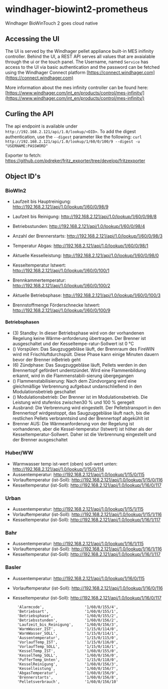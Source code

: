 # windhager-biowint2-prometheus

Windhager BioWinTouch 2 goes cloud native


## Accessing the UI

The UI is served by the Windhager pellet appliance built-in MES inifinity controller. Behind the UI, a REST API serves all values that are avaialable through the ui or the touch panel. 
The Username, named `Service` has access to the UI via basic authentication and the password can be fetched using the Windhager Connect platform [https://connect.windhager.com](https://connect.windhager.com)

More information about the mes infinity controller can be found here: [https://www.windhager.com/int_en/products/control/mes-infinity/](https://www.windhager.com/int_en/products/control/mes-infinity/)

## Curling the API

The api endpoint is available under `http://192.168.2.121/api/1.0/lookup/<OID>`. To add the digest authentication, use the `--digest` parameter like the following: `curl http://192.168.2.121/api/1.0/lookup/1/60/0/100/9 --digest -u "USERNAME:PASSWORD"`

Exporter to fetch: https://github.com/pdreker/fritz_exporter/tree/develop/fritzexporter

## Object ID's
### BioWIn2

- Laufzeit bis Hauptreinigung: http://192.168.2.121/api/1.0/lookup/1/60/0/98/9
- Laufzeit bis Reinigung: http://192.168.2.121/api/1.0/lookup/1/60/0/98/8
- Betriebsstunden: http://192.168.2.121/api/1.0/lookup/1/60/0/98/4
- Anzahl der Brennerstarts: http://192.168.2.121/api/1.0/lookup/1/60/0/98/3
- Temperatur Abgas: http://192.168.2.121/api/1.0/lookup/1/60/0/98/1
- Aktuelle Kesselleistung: http://192.168.2.121/api/1.0/lookup/1/60/0/98/0

- Kesseltemperatur Istwert: http://192.168.2.121/api/1.0/lookup/1/60/0/100/1
- Brennkammertemperatur: http://192.168.2.121/api/1.0/lookup/1/60/0/100/2
- Aktuelle Betriebsphase: http://192.168.2.121/api/1.0/lookup/1/60/0/100/3
- Brennstoffmenge Förderschnecke Istwert: http://192.168.2.121/api/1.0/lookup/1/60/0/100/9


#### Betriebsphasen

- (3) Standby: In dieser Betriebsphase wird von der vorhandenen Regelung keine Wärme-anforderung übertragen. Der Brenner ist ausgeschaltet und der Kesseltempe-ratur-Sollwert ist 0 °C
- () Vorspülen: Das Saugzuggebläse läuft, der Brennraum des FireWIN wird mit Frischluftdurchspült. Diese Phase kann einige Minuten dauern bevor der Brenner inBetrieb geht
- (6) Zündphase: Das Saugzuggebläse läuft, Pellets werden in den Brennertopf gefördert undentzündet. Wird eine Flammenbildung erkannt, wird in die Flammenstabili-sierung übergegangen 
- () Flammenstabilisierung: Nach dem Zündvorgang wird eine gleichmäßige Verbrennung aufgebaut undanschließend in den Modulationsbetrieb geschaltet 
- () Modulationsbetrieb: Der Brenner ist im Modulationsbetrieb. Die Leistung wird stufenlos zwischen30 % und 100 % geregelt
- Ausbrand: Die Verbrennung wird eingestellt. Der Pelletstransport in den Brennertopf wirdgestoppt, das Saugzuggebläse läuft nach, bis die restlichen Pellets verbranntsind und der Brennertopf abgekühlt ist 
- Brenner AUS: Die Wärmeanforderung von der Regelung ist vorhandenen, aber die Kessel-temperatur (Istwert) ist höher als der Kesseltemperatur-Sollwert. Daher ist die Verbrennung eingestellt und der Brenner ausgeschaltet


### Huber/WW

- Warmwasser temp ist-wert (oben) soll-wert unten: http://192.168.2.121/api/1.0/lookup/1/15/0/114
- Aussentemperatur: http://192.168.2.121/api/1.0/lookup/1/15/0/115
- Vorlauftemperatur (ist-Soll): http://192.168.2.121/api/1.0/lookup/1/15/0/116
- Kesseltemperatur (ist-Soll): http://192.168.2.121/api/1.0/lookup/1/16/0/117

### Urban

- Aussentemperatur: http://192.168.2.121/api/1.0/lookup/1/15/1/115
- Vorlauftemperatur (ist-Soll): http://192.168.2.121/api/1.0/lookup/1/15/1/116
- Kesseltemperatur (ist-Soll): http://192.168.2.121/api/1.0/lookup/1/16/1/117


### Bahr

- Aussentemperatur: http://192.168.2.121/api/1.0/lookup/1/16/1/115
- Vorlauftemperatur (ist-Soll): http://192.168.2.121/api/1.0/lookup/1/16/1/116
- Kesseltemperatur (ist-Soll): http://192.168.2.121/api/1.0/lookup/1/16/1/117


### Basler

- Aussentemperatur: http://192.168.2.121/api/1.0/lookup/1/16/0/115
- Vorlauftemperatur (ist-Soll): http://192.168.2.121/api/1.0/lookup/1/16/0/116
- Kesseltemperatur (ist-Soll): http://192.168.2.121/api/1.0/lookup/1/16/0/117



        'Alarmcode',                  '1/60/0/155/4',
        'Betriebsart',                '1/60/0/155/1',
        'Betriebsphase',              '1/60/0/155/2',
        'Betriebsstunden',            '1/60/0/156/2',
        'Laufzeit_bis_Reinigung',     '1/60/0/156/3',
        'WarmWasser_IST',             '1/15/0/114/0',
        'WarmWasser_SOLL',            '1/15/0/114/1',
        'Aussentemperatur',           '1/15/0/115/0',
        'VorlaufTemp_IST',            '1/15/0/116/0',
        'VorlaufTemp_SOLL',           '1/15/0/116/1',
        'KesselTemp_IST',             '1/60/0/155/0',
        'KesselTemp_SOLL',            '1/60/0/156/0',
        'PufferTemp_Unten',           '1/15/0/118/0',
        'KesselReinigung',            '1/60/0/156/3',
        'Kesselleistung',             '1/60/0/156/7',
        'AbgasTemperatur',            '1/60/0/156/9',
        'Brennerstarts',              '1/60/0/156/8',
        'Pelletsverbrauch',           '1/60/0/156/10'